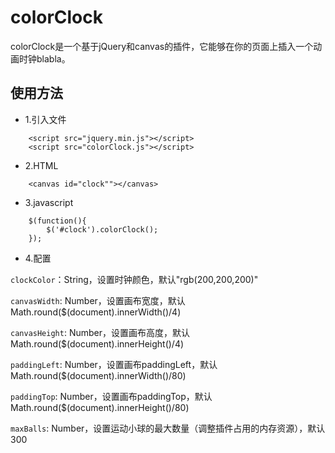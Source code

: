 # colorClock

colorClock是一个基于jQuery和canvas的插件，它能够在你的页面上插入一个动画时钟blabla。

## 使用方法

* 1.引入文件
```
    <script src="jquery.min.js"></script>
    <script src="colorClock.js"></script> 
```
* 2.HTML
```
    <canvas id="clock""></canvas>
```
* 3.javascript
```
    $(function(){
	    $('#clock').colorClock();
	});
```
* 4.配置

`clockColor`：String，设置时钟颜色，默认"rgb(200,200,200)"

`canvasWidth`: Number，设置画布宽度，默认Math.round($(document).innerWidth()/4)

`canvasHeight`: Number，设置画布高度，默认Math.round($(document).innerHeight()/4)

`paddingLeft`: Number，设置画布paddingLeft，默认Math.round($(document).innerWidth()/80)

`paddingTop`: Number，设置画布paddingTop，默认Math.round($(document).innerHeight()/80)

`maxBalls`: Number，设置运动小球的最大数量（调整插件占用的内存资源），默认300
